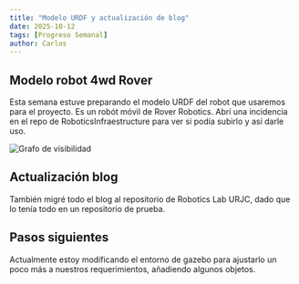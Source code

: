 ```yaml
---
title: "Modelo URDF y actualización de blog"
date: 2025-10-12
tags: [Progreso Semanal]
author: Carlos
---
```


## Modelo robot 4wd Rover
Esta semana estuve preparando el modelo URDF del robot que usaremos para el proyecto. Es un robót móvil de Rover Robotics. Abrí una incidencia en el repo de RoboticsInfraestructure para ver si podía subirlo y así darle uso.


![Grafo de visibilidad](images/rover_4wd.png)




## Actualización blog
También migré todo el blog al repositorio de Robotics Lab URJC, dado que lo tenía todo en un repositorio de prueba.

## Pasos siguientes
Actualmente estoy modificando el entorno de gazebo para ajustarlo un poco más a nuestros requerimientos, añadiendo algunos objetos.
